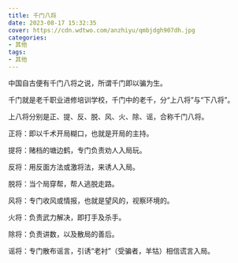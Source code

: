 ```yaml
---
title: 千门八将
date: 2023-08-17 15:32:35
cover: https://cdn.wdtwo.com/anzhiyu/qmbjdgh907dh.jpg
categories:
- 其他
tags:
- 其他
---
```


中国自古便有千门八将之说，所谓千门即以骗为生。

千门就是老千职业进修培训学校，千门中的老千，分“上八将”与“下八将”。

上八将分别是正、提、反、脱、风、火、除、谣，合称千门八将。

正将：即以千术开局糊口，也就是开局的主持。

提将：赌档的塘边鹤，专门负责劝人入局玩。

反将：用反面方法或激将法，来诱人入局。

脱将：当个局穿帮，帮人逃脱走路。

风将：专门收风或情报，也就是望风的，视察环境的。

火将：负责武力解决，即打手及杀手。

除将：负责讲数，以及散局的善后。

谣将：专门散布谣言，引诱“老衬”（受骗者，羊牯）相信谎言入局。